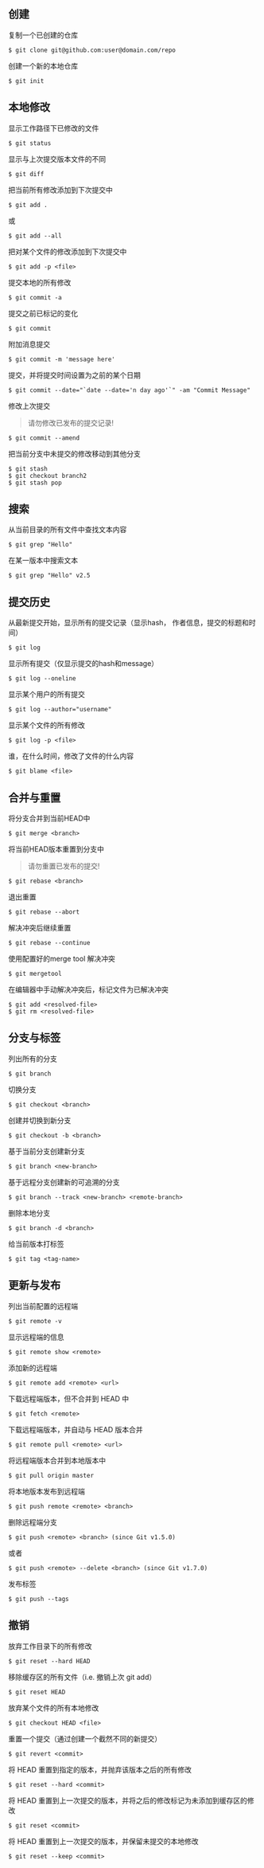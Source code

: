 ## 创建

复制一个已创建的仓库

    $ git clone git@github.com:user@domain.com/repo

创建一个新的本地仓库

    $ git init

## 本地修改

显示工作路径下已修改的文件

    $ git status

显示与上次提交版本文件的不同

    $ git diff

把当前所有修改添加到下次提交中

    $ git add .

或

    $ git add --all

把对某个文件的修改添加到下次提交中

    $ git add -p <file>

提交本地的所有修改

    $ git commit -a

提交之前已标记的变化

    $ git commit

附加消息提交

    $ git commit -m 'message here'

提交，并将提交时间设置为之前的某个日期

    $ git commit --date="`date --date='n day ago'`" -am "Commit Message"

修改上次提交
> 请勿修改已发布的提交记录!

    $ git commit --amend

把当前分支中未提交的修改移动到其他分支

    $ git stash
    $ git checkout branch2
    $ git stash pop

## 搜索

从当前目录的所有文件中查找文本内容

    $ git grep "Hello"

在某一版本中搜索文本

    $ git grep "Hello" v2.5

## 提交历史

从最新提交开始，显示所有的提交记录（显示hash， 作者信息，提交的标题和时间）

    $ git log

显示所有提交（仅显示提交的hash和message）

    $ git log --oneline

显示某个用户的所有提交

    $ git log --author="username"

显示某个文件的所有修改

    $ git log -p <file>

谁，在什么时间，修改了文件的什么内容

    $ git blame <file>

## 合并与重置

将分支合并到当前HEAD中

    $ git merge <branch>

将当前HEAD版本重置到分支中
> 请勿重置已发布的提交!

    $ git rebase <branch>

退出重置

    $ git rebase --abort

解决冲突后继续重置

    $ git rebase --continue

使用配置好的merge tool 解决冲突

    $ git mergetool

在编辑器中手动解决冲突后，标记文件为已解决冲突

    $ git add <resolved-file>
    $ git rm <resolved-file>

## 分支与标签

列出所有的分支

    $ git branch

切换分支

    $ git checkout <branch>

创建并切换到新分支

    $ git checkout -b <branch>

基于当前分支创建新分支

    $ git branch <new-branch>

基于远程分支创建新的可追溯的分支

    $ git branch --track <new-branch> <remote-branch>

删除本地分支

    $ git branch -d <branch>

给当前版本打标签

    $ git tag <tag-name>

## 更新与发布

列出当前配置的远程端

    $ git remote -v

显示远程端的信息

    $ git remote show <remote>

添加新的远程端

    $ git remote add <remote> <url>

下载远程端版本，但不合并到 HEAD 中

    $ git fetch <remote>

下载远程端版本，并自动与 HEAD 版本合并

    $ git remote pull <remote> <url>

将远程端版本合并到本地版本中

    $ git pull origin master

将本地版本发布到远程端

    $ git push remote <remote> <branch>

删除远程端分支

    $ git push <remote> <branch> (since Git v1.5.0)

或者

    $ git push <remote> --delete <branch> (since Git v1.7.0)

发布标签

    $ git push --tags

## 撤销

放弃工作目录下的所有修改

    $ git reset --hard HEAD

移除缓存区的所有文件（i.e. 撤销上次 git add）

    $ git reset HEAD

放弃某个文件的所有本地修改

    $ git checkout HEAD <file>

重置一个提交（通过创建一个截然不同的新提交）

    $ git revert <commit>

将 HEAD 重置到指定的版本，并抛弃该版本之后的所有修改

    $ git reset --hard <commit>

将 HEAD 重置到上一次提交的版本，并将之后的修改标记为未添加到缓存区的修改

    $ git reset <commit>

将 HEAD 重置到上一次提交的版本，并保留未提交的本地修改

    $ git reset --keep <commit>
